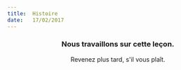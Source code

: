 ```yaml
---
title:  Histoire
date:   17/02/2017
---
```


### <center>Nous travaillons sur cette leçon.</center>
<center>Revenez plus tard, s'il vous plaît.</center>